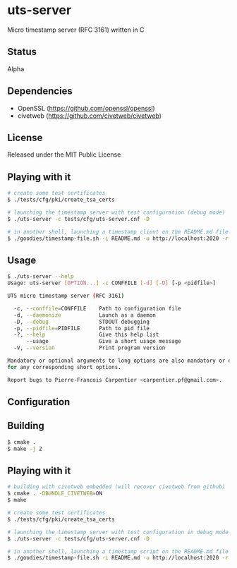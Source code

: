 # uts-server

Micro timestamp server (RFC 3161) written in C

## Status

Alpha

## Dependencies

* OpenSSL (https://github.com/openssl/openssl)
* civetweb (https://github.com/civetweb/civetweb)

## License

Released under the MIT Public License

## Playing with it


```bash
# create some test certificates
$ ./tests/cfg/pki/create_tsa_certs

# launching the timestamp server with test configuration (debug mode)
$ ./uts-server -c tests/cfg/uts-server.cnf -D

# in another shell, launching a timestamp client on the README.md file
$ ./goodies/timestamp-file.sh -i README.md -u http://localhost:2020 -r -O "-cert";
```

## Usage

```bash
$ ./uts-server --help
Usage: uts-server [OPTION...] -c CONFFILE [-d] [-D] [-p <pidfile>]

UTS micro timestamp server (RFC 3161)

  -c, --conffile=CONFFILE    Path to configuration file
  -d, --daemonize            Launch as a daemon
  -D, --debug                STDOUT debugging
  -p, --pidfile=PIDFILE      Path to pid file
  -?, --help                 Give this help list
      --usage                Give a short usage message
  -V, --version              Print program version

Mandatory or optional arguments to long options are also mandatory or optional
for any corresponding short options.

Report bugs to Pierre-Francois Carpentier <carpentier.pf@gmail.com>.
```

## Configuration

## Building

```bash
$ cmake .
$ make -j 2
```

## Playing with it

```bash
# building with civetweb embedded (will recover civetweb from github)
$ cmake . -DBUNDLE_CIVETWEB=ON
$ make

# create some test certificates
$ ./tests/cfg/pki/create_tsa_certs

# launching the timestamp server with test configuration in debug mode
$ ./uts-server -c tests/cfg/uts-server.cnf -D

# in another shell, launching a timestamp script on the README.md file
$ ./goodies/timestamp-file.sh -i README.md -u http://localhost:2020 -r -O "-cert";
```


